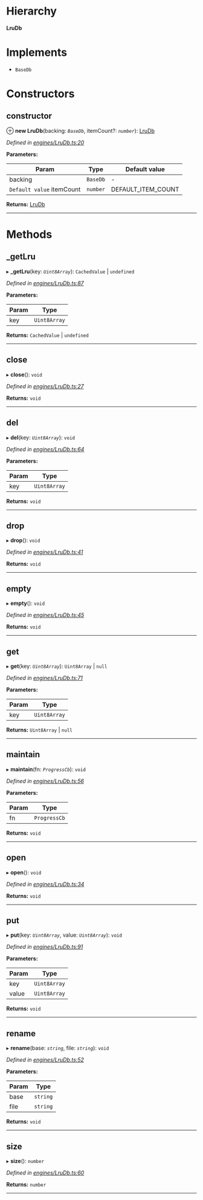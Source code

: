 

# Hierarchy

**LruDb**

# Implements

* `BaseDb`

# Constructors

<a id="constructor"></a>

##  constructor

⊕ **new LruDb**(backing: *`BaseDb`*, itemCount?: *`number`*): [LruDb](_engines_lrudb_.lrudb.md)

*Defined in [engines/LruDb.ts:20](https://github.com/polkadot-js/common/blob/1fb1f9d/packages/db/src/engines/LruDb.ts#L20)*

**Parameters:**

| Param | Type | Default value |
| ------ | ------ | ------ |
| backing | `BaseDb` | - |
| `Default value` itemCount | `number` |  DEFAULT_ITEM_COUNT |

**Returns:** [LruDb](_engines_lrudb_.lrudb.md)

___

# Methods

<a id="_getlru"></a>

##  _getLru

▸ **_getLru**(key: *`Uint8Array`*):  `CachedValue` &#124; `undefined`

*Defined in [engines/LruDb.ts:87](https://github.com/polkadot-js/common/blob/1fb1f9d/packages/db/src/engines/LruDb.ts#L87)*

**Parameters:**

| Param | Type |
| ------ | ------ |
| key | `Uint8Array` |

**Returns:**  `CachedValue` &#124; `undefined`

___
<a id="close"></a>

##  close

▸ **close**(): `void`

*Defined in [engines/LruDb.ts:27](https://github.com/polkadot-js/common/blob/1fb1f9d/packages/db/src/engines/LruDb.ts#L27)*

**Returns:** `void`

___
<a id="del"></a>

##  del

▸ **del**(key: *`Uint8Array`*): `void`

*Defined in [engines/LruDb.ts:64](https://github.com/polkadot-js/common/blob/1fb1f9d/packages/db/src/engines/LruDb.ts#L64)*

**Parameters:**

| Param | Type |
| ------ | ------ |
| key | `Uint8Array` |

**Returns:** `void`

___
<a id="drop"></a>

##  drop

▸ **drop**(): `void`

*Defined in [engines/LruDb.ts:41](https://github.com/polkadot-js/common/blob/1fb1f9d/packages/db/src/engines/LruDb.ts#L41)*

**Returns:** `void`

___
<a id="empty"></a>

##  empty

▸ **empty**(): `void`

*Defined in [engines/LruDb.ts:45](https://github.com/polkadot-js/common/blob/1fb1f9d/packages/db/src/engines/LruDb.ts#L45)*

**Returns:** `void`

___
<a id="get"></a>

##  get

▸ **get**(key: *`Uint8Array`*):  `Uint8Array` &#124; `null`

*Defined in [engines/LruDb.ts:71](https://github.com/polkadot-js/common/blob/1fb1f9d/packages/db/src/engines/LruDb.ts#L71)*

**Parameters:**

| Param | Type |
| ------ | ------ |
| key | `Uint8Array` |

**Returns:**  `Uint8Array` &#124; `null`

___
<a id="maintain"></a>

##  maintain

▸ **maintain**(fn: *`ProgressCb`*): `void`

*Defined in [engines/LruDb.ts:56](https://github.com/polkadot-js/common/blob/1fb1f9d/packages/db/src/engines/LruDb.ts#L56)*

**Parameters:**

| Param | Type |
| ------ | ------ |
| fn | `ProgressCb` |

**Returns:** `void`

___
<a id="open"></a>

##  open

▸ **open**(): `void`

*Defined in [engines/LruDb.ts:34](https://github.com/polkadot-js/common/blob/1fb1f9d/packages/db/src/engines/LruDb.ts#L34)*

**Returns:** `void`

___
<a id="put"></a>

##  put

▸ **put**(key: *`Uint8Array`*, value: *`Uint8Array`*): `void`

*Defined in [engines/LruDb.ts:91](https://github.com/polkadot-js/common/blob/1fb1f9d/packages/db/src/engines/LruDb.ts#L91)*

**Parameters:**

| Param | Type |
| ------ | ------ |
| key | `Uint8Array` |
| value | `Uint8Array` |

**Returns:** `void`

___
<a id="rename"></a>

##  rename

▸ **rename**(base: *`string`*, file: *`string`*): `void`

*Defined in [engines/LruDb.ts:52](https://github.com/polkadot-js/common/blob/1fb1f9d/packages/db/src/engines/LruDb.ts#L52)*

**Parameters:**

| Param | Type |
| ------ | ------ |
| base | `string` |
| file | `string` |

**Returns:** `void`

___
<a id="size"></a>

##  size

▸ **size**(): `number`

*Defined in [engines/LruDb.ts:60](https://github.com/polkadot-js/common/blob/1fb1f9d/packages/db/src/engines/LruDb.ts#L60)*

**Returns:** `number`

___

